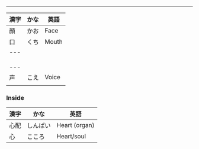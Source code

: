
---


| 漢字 | かな | 英語 |
| ---- | ---- | ---- |
| 顔 | かお | Face |
| 口 | くち | Mouth |
| ---<br><br>---<br> |  |  |
| 声 | こえ | Voice |
|  |  |  |

### Inside
| 漢字 | かな | 英語 |
| ---- | ---- | ---- |
| 心配 | しんぱい | Heart (organ) |
| 心 | こころ | Heart/soul |
